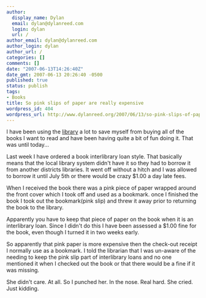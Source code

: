 ```yaml
---
author:
  display_name: Dylan
  email: dylan@dylanreed.com
  login: dylan
  url: /
author_email: dylan@dylanreed.com
author_login: dylan
author_url: /
categories: []
comments: []
date: "2007-06-13T14:26:40Z"
date_gmt: 2007-06-13 20:26:40 -0500
published: true
status: publish
tags:
- Books
title: So pink slips of paper are really expensive
wordpress_id: 404
wordpress_url: http://www.dylanreed.org/2007/06/13/so-pink-slips-of-paper-are-really-expensive/
---
```


I have been using the [library][1] a lot to save myself from buying all of the books I want to read and have been having quite a bit of fun doing it. That was until today...

   [1]: http://mylibrary.us

Last week I have ordered a book interlibrary loan style. That basically means that the local library system didn't have it so they had to borrow it from another districts libraries. It went off without a hitch and I was allowed to borrow it until July 5th or there would be crazy $1.00 a day late fees.

When I received the book there was a pink piece of paper wrapped around the front cover which I took off and used as a bookmark. once I finished the book I took out the bookmark(pink slip) and threw it away prior to returning the book to the library.

Apparently you have to keep that piece of paper on the book when it is an interlibrary loan. Since I didn't do this I have been assessed a $1.00 fine for the book, even though I turned it in two weeks early.

So apparently that pink paper is more expensive then the check-out receipt I normally use as a bookmark. I told the librarian that I was un-aware of the needing to keep the pink slip part of interlibrary loans and no one mentioned it when I checked out the book or that there would be a fine if it was missing.

She didn't care. At all. So I punched her. In the nose. Real hard. She cried. Just kidding.
